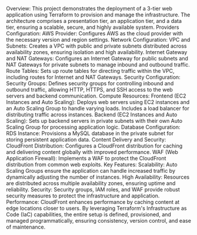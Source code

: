 Overview:
This project demonstrates the deployment of a 3-tier web application using Terraform to provision and manage the infrastructure. The architecture comprises a presentation tier, an application tier, and a data tier, ensuring a scalable, secure, and highly available system.
Providers Configuration:
AWS Provider: Configures AWS as the cloud provider with the necessary version and region settings.
Network Configuration:
VPC and Subnets: Creates a VPC with public and private subnets distributed across availability zones, ensuring isolation and high availability.
Internet Gateway and NAT Gateways: Configures an Internet Gateway for public subnets and NAT Gateways for private subnets to manage inbound and outbound traffic.
Route Tables: Sets up route tables for directing traffic within the VPC, including routes for Internet and NAT Gateways.
Security Configuration:
Security Groups: Defines security groups for controlling inbound and outbound traffic, allowing HTTP, HTTPS, and SSH access to the web servers and backend communication.
Compute Resources:
Frontend (EC2 Instances and Auto Scaling): Deploys web servers using EC2 instances and an Auto Scaling Group to handle varying loads. Includes a load balancer for distributing traffic across instances.
Backend (EC2 Instances and Auto Scaling): Sets up backend servers in private subnets with their own Auto Scaling Group for processing application logic.
Database Configuration:
RDS Instance: Provisions a MySQL database in the private subnet for storing persistent application data.
Content Delivery and Security:
CloudFront Distribution: Configures a CloudFront distribution for caching and delivering content globally with improved performance.
WAF (Web Application Firewall): Implements a WAF to protect the CloudFront distribution from common web exploits.
Key Features:
Scalability: Auto Scaling Groups ensure the application can handle increased traffic by dynamically adjusting the number of instances.
High Availability: Resources are distributed across multiple availability zones, ensuring uptime and reliability.
Security: Security groups, IAM roles, and WAF provide robust security measures to protect the infrastructure and application.
Performance: CloudFront enhances performance by caching content at edge locations closer to users.
By leveraging Terraform's Infrastructure as Code (IaC) capabilities, the entire setup is defined, provisioned, and managed programmatically, ensuring consistency, version control, and ease of maintenance.

